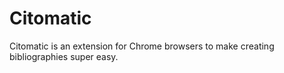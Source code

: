# Citomatic
Citomatic is an extension for Chrome browsers to make creating bibliographies super easy.
